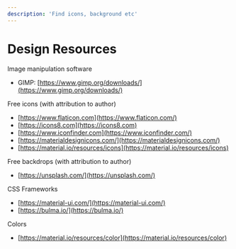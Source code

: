 ```yaml
---
description: 'Find icons, background etc'
---
```


# Design Resources

Image manipulation software

* GIMP: [https://www.gimp.org/downloads/](https://www.gimp.org/downloads/)

Free icons \(with attribution to author\)

* [https://www.flaticon.com](https://www.flaticon.com/)
* [https://icons8.com](https://icons8.com)
* [https://www.iconfinder.com](https://www.iconfinder.com/)
* [https://materialdesignicons.com/](https://materialdesignicons.com/)
* [https://material.io/resources/icons](https://material.io/resources/icons)

Free backdrops \(with attribution to author\)

* [https://unsplash.com/](https://unsplash.com/)

CSS Frameworks

* [https://material-ui.com/](https://material-ui.com/)
* [https://bulma.io/](https://bulma.io/)

Colors

* [https://material.io/resources/color](https://material.io/resources/color)



